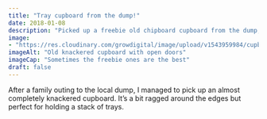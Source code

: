 ```yaml
---
title: "Tray cupboard from the dump!"
date: 2018-01-08
description: "Picked up a freebie old chipboard cupboard from the dump, working fantastically as a tray cupboard. +1 recycling"
image: 
- "https://res.cloudinary.com/growdigital/image/upload/v1543959984/cupboard-39529628612.jpg"
imageAlt: "Old knackered cupboard with open doors"
imageCap: "Sometimes the freebie ones are the best"
draft: false
---
```


After a family outing to the local dump, I managed to pick up an almost completely knackered cupboard. It’s a bit ragged around the edges but perfect for holding a stack of trays.
